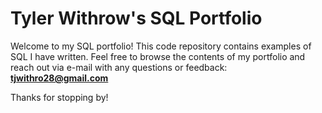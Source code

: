 # Tyler Withrow's SQL Portfolio

Welcome to my SQL portfolio! 
This code repository contains examples of SQL I have written. 
Feel free to browse the contents of my portfolio and reach out via e-mail with any questions or feedback: **tjwithro28@gmail.com**

Thanks for stopping by!
